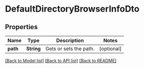 # DefaultDirectoryBrowserInfoDto

## Properties
Name | Type | Description | Notes
------------ | ------------- | ------------- | -------------
**path** | **String** | Gets or sets the path. | [optional] 

[[Back to Model list]](../README.md#documentation-for-models) [[Back to API list]](../README.md#documentation-for-api-endpoints) [[Back to README]](../README.md)


